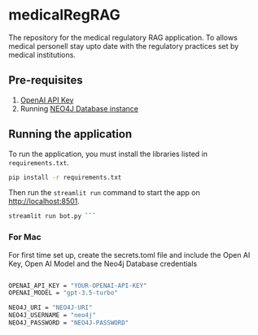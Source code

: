 # medicalRegRAG
The repository for the medical regulatory RAG application. To allows medical personell stay upto date with the regulatory practices set by medical institutions.

## Pre-requisites

1. [OpenAI API Key](https://platform.openai.com/api-keys)
2. Running [NEO4J Database instance](https://neo4j.com/product/auradb/?ref=docs-nav-get-started)

## Running the application

To run the application, you must install the libraries listed in `requirements.txt`.

```sh
pip install -r requirements.txt
```


Then run the `streamlit run` command to start the app on [http://localhost:8501](http://localhost:8501).

```sh
streamlit run bot.py ```
```

### For Mac
For first time set up, create the secrets.toml file and include the Open AI Key, Open AI Model and the Neo4j Database credentials

```sh

OPENAI_API_KEY = "YOUR-OPENAI-API-KEY"
OPENAI_MODEL = "gpt-3.5-turbo"

NEO4J_URI = "NEO4J-URI"
NEO4J_USERNAME = "neo4j"
NEO4J_PASSWORD = "NEO4J-PASSWORD"
```
